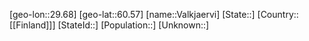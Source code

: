 ﻿---
location: [60.57,29.68]
mapzoom: [7,12] 
mapmarker: city 
type: City
tags:
- geo/City


SpocWebEntityId: 35182
isDeleted: false
confidential: public

---
[geo-lon::29.68]
[geo-lat::60.57]
[name::Valkjaervi]
[State::]
[Country::[[Finland]]]
[StateId::]
[Population::]
[Unknown::]

